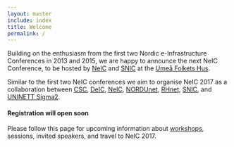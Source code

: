 ```yaml
---
layout: master
include: index
title: Welcome
permalink: /
---
```


Building on the enthusiasm from the first two Nordic e-Infrastructure
Conferences in 2013 and 2015, we are happy to announce the next NeIC
Conference, to be hosted by
[NeIC](https://neic.nordforsk.org)
and
[SNIC](http://www.snic.vr.se)
at the [Umeå Folkets Hus](http://www.umeafolketshus.se).

Similar to the first two NeIC
conferences we aim to organise NeIC 2017 as a collaboration between
[CSC](https://www.csc.fi),
[DeIC](https://www.deic.dk),
[NeIC](https://neic.nordforsk.org),
[NORDUnet](https://www.nordu.net),
[RHnet](http://www.rhnet.is/english/),
[SNIC](http://www.snic.vr.se),
and
[UNINETT Sigma2](https://www.sigma2.no).


#### Registration will open soon

Please follow this page for upcoming information about [workshops](workshops/),
sessions, invited speakers, and travel to NeIC 2017.
